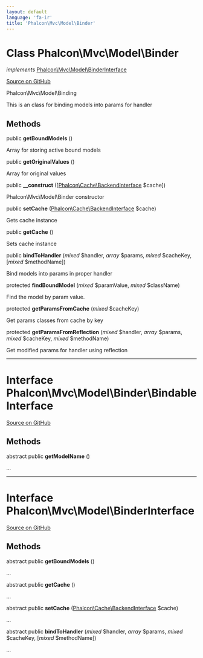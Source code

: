 ```yaml
---
layout: default
language: 'fa-ir'
title: 'Phalcon\Mvc\Model\Binder'
---
```

# Class **Phalcon\Mvc\Model\Binder**

*implements* [Phalcon\Mvc\Model\BinderInterface](/3.4/en/api/Phalcon_Mvc_Model_BinderInterface)

<a href="https://github.com/phalcon/cphalcon/tree/v3.4.0/phalcon/mvc/model/binder.zep" class="btn btn-default btn-sm">Source on GitHub</a>

Phalcon\Mvc\Model\Binding

This is an class for binding models into params for handler


## Methods
public  **getBoundModels** ()

Array for storing active bound models



public  **getOriginalValues** ()

Array for original values



public  **__construct** ([[Phalcon\Cache\BackendInterface](/3.4/en/api/Phalcon_Cache) $cache])

Phalcon\Mvc\Model\Binder constructor



public  **setCache** ([Phalcon\Cache\BackendInterface](/3.4/en/api/Phalcon_Cache) $cache)

Gets cache instance



public  **getCache** ()

Sets cache instance



public  **bindToHandler** (*mixed* $handler, *array* $params, *mixed* $cacheKey, [*mixed* $methodName])

Bind models into params in proper handler



protected  **findBoundModel** (*mixed* $paramValue, *mixed* $className)

Find the model by param value.



protected  **getParamsFromCache** (*mixed* $cacheKey)

Get params classes from cache by key



protected  **getParamsFromReflection** (*mixed* $handler, *array* $params, *mixed* $cacheKey, *mixed* $methodName)

Get modified params for handler using reflection




<hr>

# Interface **Phalcon\Mvc\Model\Binder\BindableInterface**

<a href="https://github.com/phalcon/cphalcon/tree/v3.4.0/phalcon/mvc/model/binder/bindableinterface.zep" class="btn btn-default btn-sm">Source on GitHub</a>

## Methods
abstract public  **getModelName** ()

...



<hr>

# Interface **Phalcon\Mvc\Model\BinderInterface**

<a href="https://github.com/phalcon/cphalcon/tree/v3.4.0/phalcon/mvc/model/binderinterface.zep" class="btn btn-default btn-sm">Source on GitHub</a>

## Methods
abstract public  **getBoundModels** ()

...


abstract public  **getCache** ()

...


abstract public  **setCache** ([Phalcon\Cache\BackendInterface](/3.4/en/api/Phalcon_Cache) $cache)

...


abstract public  **bindToHandler** (*mixed* $handler, *array* $params, *mixed* $cacheKey, [*mixed* $methodName])

...
